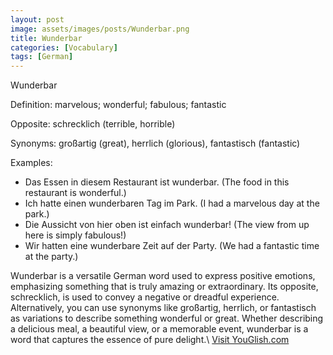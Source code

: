 ```yaml
---
layout: post
image: assets/images/posts/Wunderbar.png
title: Wunderbar
categories: [Vocabulary]
tags: [German]
---
```


Wunderbar

Definition: marvelous; wonderful; fabulous; fantastic

Opposite: schrecklich (terrible, horrible)

Synonyms: großartig (great), herrlich (glorious), fantastisch (fantastic)

Examples:
- Das Essen in diesem Restaurant ist wunderbar. (The food in this restaurant is wonderful.)
- Ich hatte einen wunderbaren Tag im Park. (I had a marvelous day at the park.)
- Die Aussicht von hier oben ist einfach wunderbar! (The view from up here is simply fabulous!)
- Wir hatten eine wunderbare Zeit auf der Party. (We had a fantastic time at the party.)

Wunderbar is a versatile German word used to express positive emotions, emphasizing something that is truly amazing or extraordinary. Its opposite, schrecklich, is used to convey a negative or dreadful experience. Alternatively, you can use synonyms like großartig, herrlich, or fantastisch as variations to describe something wonderful or great. Whether describing a delicious meal, a beautiful view, or a memorable event, wunderbar is a word that captures the essence of pure delight.\ <a id="yg-widget-0" class="youglish-widget" data-query="Wunderbar" data-lang="german" data-components="8412" data-auto-start="0" data-bkg-color="theme_light" data-title="How%20to%20pronounce%20Wunderbar%20in%20German"  rel="nofollow" href="https://youglish.com">Visit YouGlish.com</a><script async src="https://youglish.com/public/emb/widget.js" charset="utf-8"></script>